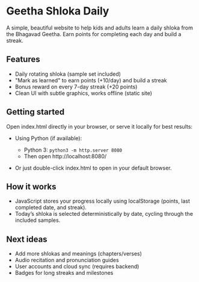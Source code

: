 # Geetha Shloka Daily

A simple, beautiful website to help kids and adults learn a daily shloka from the Bhagavad Geetha. Earn points for completing each day and build a streak.

## Features
- Daily rotating shloka (sample set included)
- "Mark as learned" to earn points (+10/day) and build a streak
- Bonus reward on every 7-day streak (+20 points)
- Clean UI with subtle graphics, works offline (static site)

## Getting started
Open index.html directly in your browser, or serve it locally for best results:

- Using Python (if available):
  - Python 3: `python3 -m http.server 8080`
  - Then open http://localhost:8080/

- Or just double-click index.html to open in your default browser.

## How it works
- JavaScript stores your progress locally using localStorage (points, last completed date, and streak).
- Today’s shloka is selected deterministically by date, cycling through the included samples.

## Next ideas
- Add more shlokas and meanings (chapters/verses)
- Audio recitation and pronunciation guides
- User accounts and cloud sync (requires backend)
- Badges for long streaks and milestones
